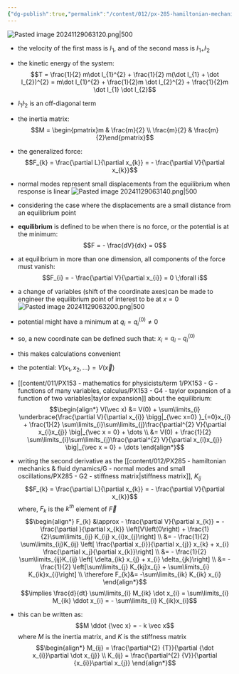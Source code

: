 ```yaml
---
{"dg-publish":true,"permalink":"/content/012/px-285-hamiltonian-mechanics-and-fluid-dynamics/g-normal-modes-and-small-oscillations/px-285-g5-non-diagonal-inertia-matrix/","created":"2024-11-28T18:39:30.659+00:00","updated":"2024-11-29T06:32:05.376+00:00"}
---
```


![Pasted image 20241129063120.png|500](/img/user/pics/Pasted%20image%2020241129063120.png)
- the velocity of the first mass is $\dot l_1$, and of the second mass is $\dot l_{1 +}\dot l_2$
- the kinetic energy of the system:
$$T  = \frac{1}{2} m\dot l_{1}^{2} + \frac{1}{2} m(\dot l_{1}  + \dot l_{2})^{2} = m\dot l_{1}^{2}  + \frac{1}{2}m \dot l_{2}^{2}  + \frac{1}{2}m \dot l_{1} \dot l_{2}$$
- $\dot l_{1} \dot l_{2}$ is an off-diagonal term
- the inertia matrix: 
$$M = \begin{pmatrix}m & \frac{m}{2} \\ \frac{m}{2} & \frac{m}{2}\end{pmatrix}$$

- the generalized force:
$$F_{k} = \frac{\partial L}{\partial x_{k}} = - \frac{\partial V}{\partial x_{k}}$$
- normal modes represent small displacements from the equilibrium when response is linear
 ![Pasted image 20241129063140.png|500](/img/user/pics/Pasted%20image%2020241129063140.png)
 - considering the case where the displacements are a small distance from an equilibrium point
 - **equilibrium** is defined to be when there is no force, or the potential is at the minimum:
$$F = -  \frac{dV}{dx} = 0$$
- at equilibrium in more than one dimension, all components of the force must vanish:
$$F_{i} = - \frac{\partial V}{\partial x_{i}} = 0 \;\forall i$$
- a change of variables (shift of the coordinate axes)can be made  to engineer the equilibrium point of interest to be at $x=0$
![Pasted image 20241129063200.png|500](/img/user/pics/Pasted%20image%2020241129063200.png)
- potential might have a minimum at $q_{i} = q_{i}^{(0)} \neq 0$
- so, a new coordinate can be defined such that: $x_{i} = q_{i}- q_{i}^{(0)}$
- this makes calculations convenient
- the potential: $V(x_{1},x_{2},\dots) = V(\vec x)$
- [[content/011/PX153 - mathematics for physicists/term 1/PX153 - G - functions of many variables, calculus/PX153 - G4 - taylor expansion of a function of two variables\|taylor expansion]] about the equilibrium:
$$\begin{align*}
	 V(\vec x) &= V(0) + \sum\limits_{i}  \underbrace{\frac{\partial V}{\partial x_{i}} \bigg|_{\vec x=0} }_{=0}x_{i} + \frac{1}{2} \sum\limits_{i}\sum\limits_{j}\frac{\partial^{2} V}{\partial x_{i}x_{j}} \big|_{\vec x = 0} + \dots \\
	 &= V(0) +  \frac{1}{2} \sum\limits_{i}\sum\limits_{j}\frac{\partial^{2} V}{\partial x_{i}x_{j}} \big|_{\vec x = 0} + \dots
\end{align*}$$
- writing the second derivative as the [[content/012/PX285 - hamiltonian mechanics & fluid dynamics/G - normal modes and small oscillations/PX285 - G2 - stiffness matrix\|stiffness matrix]], $K_{ij}$
$$F_{k} = \frac{\partial L}{\partial x_{k}} = - \frac{\partial V}{\partial x_{k}}$$
	where,  $F_{k}$ is the $k^{th}$ element of $\vec F$
$$\begin{align*}
	F_{k} &\approx - \frac{\partial V}{\partial x_{k}} = - \frac{\partial }{\partial x_{k}} \left[V\left(0\right) + \frac{1}{2}\sum\limits_{ij} K_{ij} x_{i}x_{j}\right] \\
	&= - \frac{1}{2} \sum\limits_{ij}K_{ij} \left[ \frac{\partial x_{i}}{\partial x_{j}} x_{k} + x_{i} \frac{\partial x_j}{\partial x_{k}}\right] \\
	&= - \frac{1}{2} \sum\limits_{ij}K_{ij} \left[ \delta_{ik} x_{j} + x_{i} \delta_{jk}\right] \\
	&= -\frac{1}{2} \left[\sum\limits_{j} K_{kj}x_{j} + \sum\limits_{i} K_{ik}x_{i}\right] \\
	\therefore F_{k}&= -\sum\limits_{ik} K_{ik} x_{i}
\end{align*}$$
$$\implies \frac{d}{dt} \sum\limits_{i} M_{ik} \dot x_{i} = \sum\limits_{i} M_{ik} \ddot x_{i} = - \sum\limits_{i} K_{ik}x_{i}$$
- this can be written as:
$$M \ddot {\vec x}  = - k \vec x$$
	where $M$ is the inertia matrix, and $K$ is the stiffness matrix
$$\begin{align*}
M_{ij} = \frac{\partial^{2} {T}}{\partial {\dot x_{i}}\partial \dot x_{j}} \\
K_{ij} = \frac{\partial^{2} {V}}{\partial {x_{i}}\partial x_{j}}
\end{align*}$$
